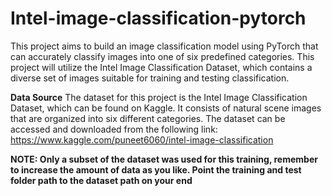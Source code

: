 # Intel-image-classification-pytorch
This project aims to build an image classification model using PyTorch that can accurately classify images into one of six predefined categories. This project will utilize the Intel Image Classification Dataset, which contains a diverse set of images suitable for training and testing classification. 

**Data Source**
The dataset for this project is the Intel Image Classification Dataset, which can be found on Kaggle. It consists of natural scene images that are organized into six different categories. The dataset can be accessed and downloaded from the following link: https://www.kaggle.com/puneet6060/intel-image-classification

**NOTE: Only a subset of the dataset was used for this training, remember to increase the amount of data as you like. Point the training and test folder path to the dataset path on your end**
